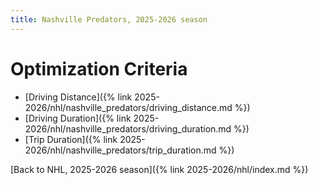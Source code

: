 ```yaml
---
title: Nashville Predators, 2025-2026 season
---
```


# Optimization Criteria
- [Driving Distance]({% link 2025-2026/nhl/nashville_predators/driving_distance.md %})
- [Driving Duration]({% link 2025-2026/nhl/nashville_predators/driving_duration.md %})
- [Trip Duration]({% link 2025-2026/nhl/nashville_predators/trip_duration.md %})

[Back to NHL, 2025-2026 season]({% link 2025-2026/nhl/index.md %})
